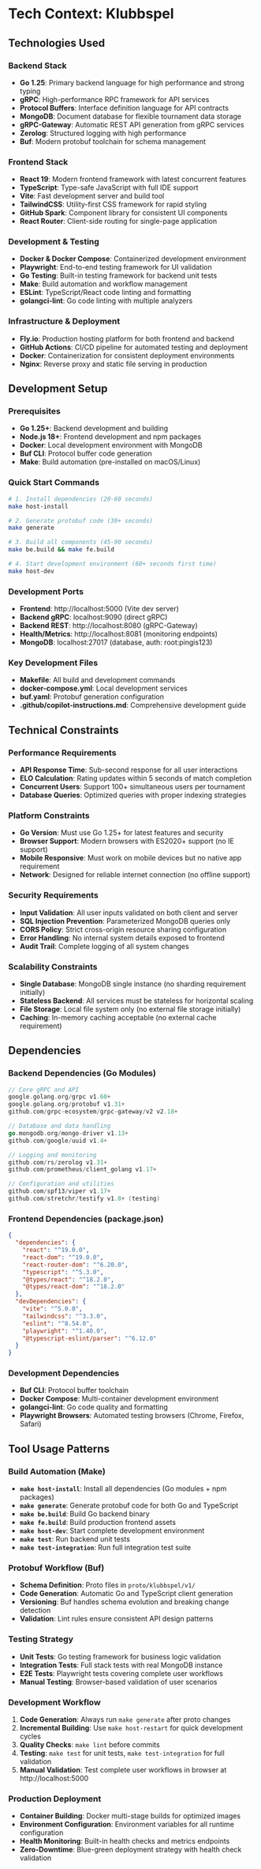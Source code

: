 # Tech Context: Klubbspel

## Technologies Used

### Backend Stack
- **Go 1.25**: Primary backend language for high performance and strong typing
- **gRPC**: High-performance RPC framework for API services
- **Protocol Buffers**: Interface definition language for API contracts
- **MongoDB**: Document database for flexible tournament data storage
- **gRPC-Gateway**: Automatic REST API generation from gRPC services
- **Zerolog**: Structured logging with high performance
- **Buf**: Modern protobuf toolchain for schema management

### Frontend Stack
- **React 19**: Modern frontend framework with latest concurrent features
- **TypeScript**: Type-safe JavaScript with full IDE support
- **Vite**: Fast development server and build tool
- **TailwindCSS**: Utility-first CSS framework for rapid styling
- **GitHub Spark**: Component library for consistent UI components
- **React Router**: Client-side routing for single-page application

### Development & Testing
- **Docker & Docker Compose**: Containerized development environment
- **Playwright**: End-to-end testing framework for UI validation
- **Go Testing**: Built-in testing framework for backend unit tests
- **Make**: Build automation and workflow management
- **ESLint**: TypeScript/React code linting and formatting
- **golangci-lint**: Go code linting with multiple analyzers

### Infrastructure & Deployment
- **Fly.io**: Production hosting platform for both frontend and backend
- **GitHub Actions**: CI/CD pipeline for automated testing and deployment
- **Docker**: Containerization for consistent deployment environments
- **Nginx**: Reverse proxy and static file serving in production

## Development Setup

### Prerequisites
- **Go 1.25+**: Backend development and building
- **Node.js 18+**: Frontend development and npm packages
- **Docker**: Local development environment with MongoDB
- **Buf CLI**: Protocol buffer code generation
- **Make**: Build automation (pre-installed on macOS/Linux)

### Quick Start Commands
```bash
# 1. Install dependencies (20-60 seconds)
make host-install

# 2. Generate protobuf code (30+ seconds)
make generate

# 3. Build all components (45-90 seconds)
make be.build && make fe.build

# 4. Start development environment (60+ seconds first time)
make host-dev
```

### Development Ports
- **Frontend**: http://localhost:5000 (Vite dev server)
- **Backend gRPC**: localhost:9090 (direct gRPC)
- **Backend REST**: http://localhost:8080 (gRPC-Gateway)
- **Health/Metrics**: http://localhost:8081 (monitoring endpoints)
- **MongoDB**: localhost:27017 (database, auth: root:pingis123)

### Key Development Files
- **Makefile**: All build and development commands
- **docker-compose.yml**: Local development services
- **buf.yaml**: Protobuf generation configuration
- **.github/copilot-instructions.md**: Comprehensive development guide

## Technical Constraints

### Performance Requirements
- **API Response Time**: Sub-second response for all user interactions
- **ELO Calculation**: Rating updates within 5 seconds of match completion
- **Concurrent Users**: Support 100+ simultaneous users per tournament
- **Database Queries**: Optimized queries with proper indexing strategies

### Platform Constraints
- **Go Version**: Must use Go 1.25+ for latest features and security
- **Browser Support**: Modern browsers with ES2020+ support (no IE support)
- **Mobile Responsive**: Must work on mobile devices but no native app requirement
- **Network**: Designed for reliable internet connection (no offline support)

### Security Requirements
- **Input Validation**: All user inputs validated on both client and server
- **SQL Injection Prevention**: Parameterized MongoDB queries only
- **CORS Policy**: Strict cross-origin resource sharing configuration
- **Error Handling**: No internal system details exposed to frontend
- **Audit Trail**: Complete logging of all system changes

### Scalability Constraints
- **Single Database**: MongoDB single instance (no sharding requirement initially)
- **Stateless Backend**: All services must be stateless for horizontal scaling
- **File Storage**: Local file system only (no external file storage initially)
- **Caching**: In-memory caching acceptable (no external cache requirement)

## Dependencies

### Backend Dependencies (Go Modules)
```go
// Core gRPC and API
google.golang.org/grpc v1.60+
google.golang.org/protobuf v1.31+
github.com/grpc-ecosystem/grpc-gateway/v2 v2.18+

// Database and data handling
go.mongodb.org/mongo-driver v1.13+
github.com/google/uuid v1.4+

// Logging and monitoring
github.com/rs/zerolog v1.31+
github.com/prometheus/client_golang v1.17+

// Configuration and utilities
github.com/spf13/viper v1.17+
github.com/stretchr/testify v1.8+ (testing)
```

### Frontend Dependencies (package.json)
```json
{
  "dependencies": {
    "react": "^19.0.0",
    "react-dom": "^19.0.0",
    "react-router-dom": "^6.20.0",
    "typescript": "^5.3.0",
    "@types/react": "^18.2.0",
    "@types/react-dom": "^18.2.0"
  },
  "devDependencies": {
    "vite": "^5.0.0",
    "tailwindcss": "^3.3.0",
    "eslint": "^8.54.0",
    "playwright": "^1.40.0",
    "@typescript-eslint/parser": "^6.12.0"
  }
}
```

### Development Dependencies
- **Buf CLI**: Protocol buffer toolchain
- **Docker Compose**: Multi-container development environment
- **golangci-lint**: Go code quality and formatting
- **Playwright Browsers**: Automated testing browsers (Chrome, Firefox, Safari)

## Tool Usage Patterns

### Build Automation (Make)
- **`make host-install`**: Install all dependencies (Go modules + npm packages)
- **`make generate`**: Generate protobuf code for both Go and TypeScript
- **`make be.build`**: Build Go backend binary
- **`make fe.build`**: Build production frontend assets
- **`make host-dev`**: Start complete development environment
- **`make test`**: Run backend unit tests
- **`make test-integration`**: Run full integration test suite

### Protobuf Workflow (Buf)
- **Schema Definition**: Proto files in `proto/klubbspel/v1/`
- **Code Generation**: Automatic Go and TypeScript client generation
- **Versioning**: Buf handles schema evolution and breaking change detection
- **Validation**: Lint rules ensure consistent API design patterns

### Testing Strategy
- **Unit Tests**: Go testing framework for business logic validation
- **Integration Tests**: Full stack tests with real MongoDB instance
- **E2E Tests**: Playwright tests covering complete user workflows
- **Manual Testing**: Browser-based validation of user scenarios

### Development Workflow
1. **Code Generation**: Always run `make generate` after proto changes
2. **Incremental Building**: Use `make host-restart` for quick development cycles
3. **Quality Checks**: `make lint` before commits
4. **Testing**: `make test` for unit tests, `make test-integration` for full validation
5. **Manual Validation**: Test complete user workflows in browser at http://localhost:5000

### Production Deployment
- **Container Building**: Docker multi-stage builds for optimized images
- **Environment Configuration**: Environment variables for all runtime configuration
- **Health Monitoring**: Built-in health checks and metrics endpoints
- **Zero-Downtime**: Blue-green deployment strategy with health check validation